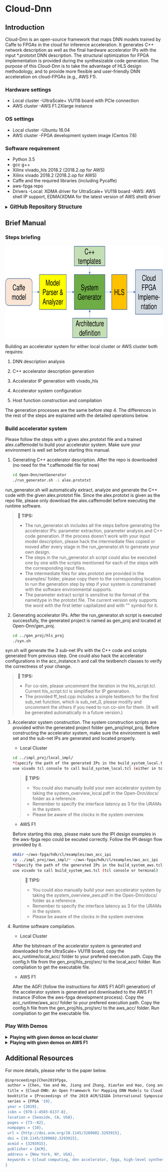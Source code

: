 # Cloud-Dnn

## Introduction

Cloud-Dnn is an open-source framework that maps DNN models trained by Caffe to FPGAs in the cloud for inference acceleration. It generates C++ network description as well as the final hardware accelerator IPs with the input *.prototxt DNN description. The structural optimization for FPGA implementation is provided during the synthesizable code generation. The purpose of this Cloud-Dnn is to take the advantage of HLS design methodology, and to provide more flexible and user-friendly DNN acceleration on cloud-FPGAs (e.g., AWS F1).


### Hardware settings
- Local cluster
-UltraScale+ VU118 board with PCIe connection
- AWS cluster
-AWS F1.2Xlarge instance

### OS settings
- Local cluster
-Ubuntu 16.04
- AWS cluster
-FPGA development system image (Centos 7.6)

### Software requirement
- Python 3.5
- gcc g++
- Xilinx vivado_hls 2018.2 (2018.2.op for AWS)
- Xilinx vivado 2018.2 (2018.2.op for AWS)
- Caffe and the required libraries (including Pycaffe)
- aws-fpga repo
- Drivers
-Local: XDMA driver for UltraScale+ VU118 board
-AWS: AWS shell IP support, EDMA(XDMA for the latest version of AWS shell) driver


<details>
<summary><big><strong>GitHub Repository Structure</strong></big></summary>

```sh
Open-Dnn/
|
|-- LICENSE
|-- README.md
|-- netGenerator
|   |-- paramExtractor
|   |-- dse
|   `-- netGen
|-- scripts
|   |-- compile
|   |-- hls_impl
|   `-- sys_gen
|-- acc_runtime
|   |-- local_acc
|   `-- aws_acc
|-- fpga_cnn
|   |-- src
|   `-- testbench
|-- docs
`-- examples
```
</details>


## Brief Manual

### Steps briefing

<p align="center">
  <img width="741" height="295" src="./docs/flow.png">
</p>

Building an accelerator system for either local cluster or AWS cluster both requires:

1. DNN description analysis

1. C++ accelerator description generation

1. Accelerator IP generation with vivado_hls

1. Accelerator system configuration

1. Host function construction and compilation

The generation processes are the same before step 4. The differences in the rest of the steps are explained with the detailed operations below.


### Build accelerator system

Please follow the steps with a given alex.prototxt file and a trained alex.caffemodel to build your accelerator system. Make sure your environment is well set before starting this manual.

1. Generating C++ accelerator description. After the repo is downloaded (no need for the *.caffemodel file for now)
	```sh
	cd Open-Dnn/netGenerator
    ./run_generator.sh -i alex.prototxt
    ```
run_generator.sh will automatically extract, analyze and generate the C++ code with the given alex.prototxt file. Since the alex.prototxt is given as the repo file, please only download the alex.caffemodel before executing the runtime software.

   >**:pushpin: TIPS:**
   > - The run_generator.sh includes all the steps before generating the accelerator IPs: parameter extraction, parameter analysis and C++ code generation. If the process doesn't work with your input model description, please hack the intermediate files copied or moved after every stage in the run_generator.sh to generate your own design.
   > - The steps in the run_generator.sh script could also be executed one by one with the scripts mentioned for each of the steps with the corresponding input files.
   > - The intermediate files for alex.prototxt are provided in the examples/ folder, please copy them to the corresponding location to run the generation step by step if your system is constrained with the software environmental supports.
   > - The parameter extract script is sensitive to the format of the name\type in the prototxt file. The current version only supports the word with the first letter capitalized and with "" symbol for it.

2. Generating accelerator IPs. After the run_generator.sh script is executed successfully, the generated project is named as gen_proj and located at Open-Dnn/gen_proj.
	```sh
    cd ../gen_proj/hls_proj
    ./syn.sh
	```
syn.sh will generate the 3 sub-net IPs with the C++ code and scripts generated from previous step. One could also hack the accelerator configurations in the acc_instance.h and call the testbench classes to verify the correctness of your change.

   >**:pushpin: TIPS:**
   > - For co-sim, please uncomment the iteration in the hls_script.tcl. Current hls_script.tcl is simplified for IP generation.
   > - The provided ff_test.cpp includes a simple testbench for the first sub_net function, which is sub_net_0, please modify and uncomment the others if you need to run co-sim for them. (It will be generated automatically in a future version.)

3. Accelerator system construction. The system construction scripts are provided within the generated project folder gen_proj/impl_proj. Before constructing the accelerator system, make sure the environment is well set and the sub-net IPs are generated and located properly.
   - Local Cluster
	```sh
    cd ../impl_proj/local_impl/
    *(specify the path of the generated IPs in the build_system_local.tcl)
    use vivado tcl console to call build_system_local.tcl (either in tcl console or with terminal mode)
	```

   >**:pushpin: TIPS:**
   > - You could also manually build your own accelerator system by taking the system_overview_local.pdf in the Open-Dnn/docs/ folder as a reference.
   > - Remember to specify the interface latency as 3 for the URAMs in the system.
   > - Please be aware of the clocks in the system overview.


   - AWS F1

   Before starting this step, please make sure the IPI design examples in the aws-fpga repo could be excuted correctly. Follow the IPI design flow provided by it.
	```sh
    mkdir ~/aws-fpga/hdk/cl/examples/aws_acc_ipi
    cp ../impl_proj/aws_impl/* ~/aws-fpga/hdk/cl/examples/aws_acc_ipi
    *(Specify the path of the generated IPs in the build_system_aws.tcl)
    use vivado to call build_system_aws.tcl (tcl console or terminal)
	```

   >**:pushpin: TIPS:**
   > - You could also manually build your own accelerator system by taking the system_overview_aws.pdf in the Open-Dnn/docs/ folder as a reference.
   > - Remember to specify the interface latency as 3 for the URAMs in the system.
   > - Please be aware of the clocks in the system overview.


4. Runtime software compilation.
   - Local Cluster

   After the bitstream of the accelerator system is generated and downloaded to the UltraScale+ VU118 board, copy the acc_runtime/local_acc/ folder to your prefered execution path. Copy the config.h file from the gen_proj/hls_proj/src/ to the local_acc/ folder. Run compilation to get the executable file.

   - AWS F1

   After the AGFI (follow the instructions for AWS F1 AGFI generation) of the accelerator system is generated and downloaded to the AWS F1 instance (Follow the aws-fpga development process). Copy the acc_runtime/aws_acc/ folder to your prefered execution path. Copy the config.h file from the gen_proj/hls_proj/src/ to the aws_acc/ folder. Run compilation to get the executable file.


### Play With Demos


<details>
<summary><strong>Playing with given demos on local cluster</strong></summary>

Please follow the steps to play with a given demo with bitstream and runtime software.


</details>

<details>
<summary><strong>Playing with given demos on AWS F1</strong></summary>

Please follow the steps to play with a given demo with AGFI and runtime software.


</details>



## Additional Resources

For more details, please refer to the paper below.

```sh
@inproceedings{Chen2019fpga,
 author = {Chen, Yao and He, Jiong and Zhang, Xiaofan and Hao, Cong and Chen, Deming},
 title = {Cloud-DNN: An Open Framework for Mapping DNN Models to Cloud FPGAs},
 booktitle = {Proceedings of the 2019 ACM/SIGDA International Symposium on Field-Programmable Gate Arrays},
 series = {FPGA '19},
 year = {2019},
 isbn = {978-1-4503-6137-8},
 location = {Seaside, CA, USA},
 pages = {73--82},
 numpages = {10},
 url = {http://doi.acm.org/10.1145/3289602.3293915},
 doi = {10.1145/3289602.3293915},
 acmid = {3293915},
 publisher = {ACM},
 address = {New York, NY, USA},
 keywords = {cloud computing, dnn accelerator, fpga, high-level synthesis, neural network, reconfiguration}
}
```

